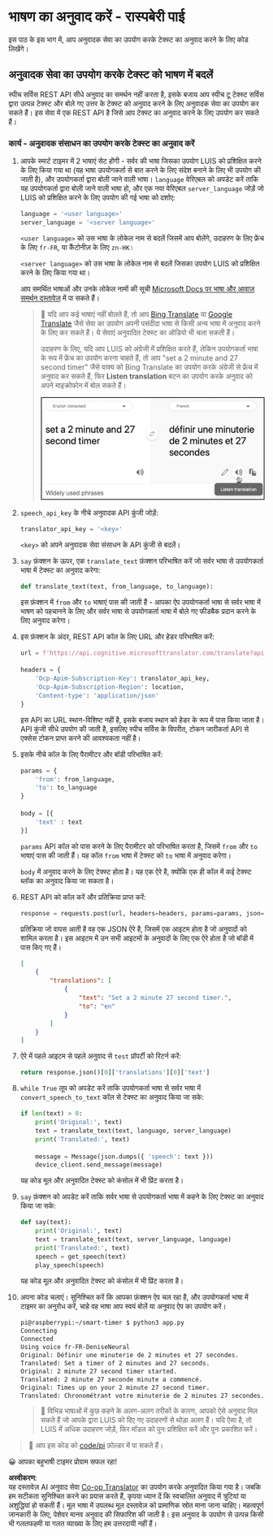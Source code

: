 <!--
CO_OP_TRANSLATOR_METADATA:
{
  "original_hash": "bbb5aa34221fe129dd3ce4d9ec33831a",
  "translation_date": "2025-08-25T17:38:56+00:00",
  "source_file": "6-consumer/lessons/4-multiple-language-support/pi-translate-speech.md",
  "language_code": "hi"
}
-->
# भाषण का अनुवाद करें - रास्पबेरी पाई

इस पाठ के इस भाग में, आप अनुवादक सेवा का उपयोग करके टेक्स्ट का अनुवाद करने के लिए कोड लिखेंगे।

## अनुवादक सेवा का उपयोग करके टेक्स्ट को भाषण में बदलें

स्पीच सर्विस REST API सीधे अनुवाद का समर्थन नहीं करता है, इसके बजाय आप स्पीच टू टेक्स्ट सर्विस द्वारा उत्पन्न टेक्स्ट और बोले गए उत्तर के टेक्स्ट को अनुवाद करने के लिए अनुवादक सेवा का उपयोग कर सकते हैं। इस सेवा में एक REST API है जिसे आप टेक्स्ट का अनुवाद करने के लिए उपयोग कर सकते हैं।

### कार्य - अनुवादक संसाधन का उपयोग करके टेक्स्ट का अनुवाद करें

1. आपके स्मार्ट टाइमर में 2 भाषाएं सेट होंगी - सर्वर की भाषा जिसका उपयोग LUIS को प्रशिक्षित करने के लिए किया गया था (यह भाषा उपयोगकर्ता से बात करने के लिए संदेश बनाने के लिए भी उपयोग की जाती है), और उपयोगकर्ता द्वारा बोली जाने वाली भाषा। `language` वेरिएबल को अपडेट करें ताकि यह उपयोगकर्ता द्वारा बोली जाने वाली भाषा हो, और एक नया वेरिएबल `server_language` जोड़ें जो LUIS को प्रशिक्षित करने के लिए उपयोग की गई भाषा को दर्शाए:

    ```python
    language = '<user language>'
    server_language = '<server language>'
    ```

    `<user language>` को उस भाषा के लोकेल नाम से बदलें जिसमें आप बोलेंगे, उदाहरण के लिए फ्रेंच के लिए `fr-FR`, या कैंटोनीज़ के लिए `zn-HK`।

    `<server language>` को उस भाषा के लोकेल नाम से बदलें जिसका उपयोग LUIS को प्रशिक्षित करने के लिए किया गया था।

    आप समर्थित भाषाओं और उनके लोकेल नामों की सूची [Microsoft Docs पर भाषा और आवाज़ समर्थन दस्तावेज़](https://docs.microsoft.com/azure/cognitive-services/speech-service/language-support?WT.mc_id=academic-17441-jabenn#speech-to-text) में पा सकते हैं।

    > 💁 यदि आप कई भाषाएं नहीं बोलते हैं, तो आप [Bing Translate](https://www.bing.com/translator) या [Google Translate](https://translate.google.com) जैसे सेवा का उपयोग अपनी पसंदीदा भाषा से किसी अन्य भाषा में अनुवाद करने के लिए कर सकते हैं। ये सेवाएं अनुवादित टेक्स्ट का ऑडियो भी चला सकती हैं।
    >
    > उदाहरण के लिए, यदि आप LUIS को अंग्रेजी में प्रशिक्षित करते हैं, लेकिन उपयोगकर्ता भाषा के रूप में फ्रेंच का उपयोग करना चाहते हैं, तो आप "set a 2 minute and 27 second timer" जैसे वाक्य को Bing Translate का उपयोग करके अंग्रेजी से फ्रेंच में अनुवाद कर सकते हैं, फिर **Listen translation** बटन का उपयोग करके अनुवाद को अपने माइक्रोफोन में बोल सकते हैं।
    >
    > ![Bing Translate पर Listen translation बटन](../../../../../translated_images/bing-translate.348aa796d6efe2a92f41ea74a5cf42bb4c63d6faaa08e7f46924e072a35daa48.hi.png)

1. `speech_api_key` के नीचे अनुवादक API कुंजी जोड़ें:

    ```python
    translator_api_key = '<key>'
    ```

    `<key>` को अपने अनुवादक सेवा संसाधन के API कुंजी से बदलें।

1. `say` फ़ंक्शन के ऊपर, एक `translate_text` फ़ंक्शन परिभाषित करें जो सर्वर भाषा से उपयोगकर्ता भाषा में टेक्स्ट का अनुवाद करेगा:

    ```python
    def translate_text(text, from_language, to_language):
    ```

    इस फ़ंक्शन में `from` और `to` भाषाएं पास की जाती हैं - आपका ऐप उपयोगकर्ता भाषा से सर्वर भाषा में भाषण को पहचानने के लिए और सर्वर भाषा से उपयोगकर्ता भाषा में बोले गए फीडबैक प्रदान करने के लिए अनुवाद करेगा।

1. इस फ़ंक्शन के अंदर, REST API कॉल के लिए URL और हेडर परिभाषित करें:

    ```python
    url = f'https://api.cognitive.microsofttranslator.com/translate?api-version=3.0'

    headers = {
        'Ocp-Apim-Subscription-Key': translator_api_key,
        'Ocp-Apim-Subscription-Region': location,
        'Content-type': 'application/json'
    }
    ```

    इस API का URL स्थान-विशिष्ट नहीं है, इसके बजाय स्थान को हेडर के रूप में पास किया जाता है। API कुंजी सीधे उपयोग की जाती है, इसलिए स्पीच सर्विस के विपरीत, टोकन जारीकर्ता API से एक्सेस टोकन प्राप्त करने की आवश्यकता नहीं है।

1. इसके नीचे कॉल के लिए पैरामीटर और बॉडी परिभाषित करें:

    ```python
    params = {
        'from': from_language,
        'to': to_language
    }

    body = [{
        'text' : text
    }]
    ```

    `params` API कॉल को पास करने के लिए पैरामीटर को परिभाषित करता है, जिसमें `from` और `to` भाषाएं पास की जाती हैं। यह कॉल `from` भाषा में टेक्स्ट को `to` भाषा में अनुवाद करेगा।

    `body` में अनुवाद करने के लिए टेक्स्ट होता है। यह एक ऐरे है, क्योंकि एक ही कॉल में कई टेक्स्ट ब्लॉक का अनुवाद किया जा सकता है।

1. REST API को कॉल करें और प्रतिक्रिया प्राप्त करें:

    ```python
    response = requests.post(url, headers=headers, params=params, json=body)
    ```

    प्रतिक्रिया जो वापस आती है वह एक JSON ऐरे है, जिसमें एक आइटम होता है जो अनुवादों को शामिल करता है। इस आइटम में उन सभी आइटमों के अनुवादों के लिए एक ऐरे होता है जो बॉडी में पास किए गए हैं।

    ```json
    [
        {
            "translations": [
                {
                    "text": "Set a 2 minute 27 second timer.",
                    "to": "en"
                }
            ]
        }
    ]
    ```

1. ऐरे में पहले आइटम से पहले अनुवाद से `test` प्रॉपर्टी को रिटर्न करें:

    ```python
    return response.json()[0]['translations'][0]['text']
    ```

1. `while True` लूप को अपडेट करें ताकि उपयोगकर्ता भाषा से सर्वर भाषा में `convert_speech_to_text` कॉल से टेक्स्ट का अनुवाद किया जा सके:

    ```python
    if len(text) > 0:
        print('Original:', text)
        text = translate_text(text, language, server_language)
        print('Translated:', text)

        message = Message(json.dumps({ 'speech': text }))
        device_client.send_message(message)
    ```

    यह कोड मूल और अनुवादित टेक्स्ट को कंसोल में भी प्रिंट करता है।

1. `say` फ़ंक्शन को अपडेट करें ताकि सर्वर भाषा से उपयोगकर्ता भाषा में कहने के लिए टेक्स्ट का अनुवाद किया जा सके:

    ```python
    def say(text):
        print('Original:', text)
        text = translate_text(text, server_language, language)
        print('Translated:', text)
        speech = get_speech(text)
        play_speech(speech)
    ```

    यह कोड मूल और अनुवादित टेक्स्ट को कंसोल में भी प्रिंट करता है।

1. अपना कोड चलाएं। सुनिश्चित करें कि आपका फ़ंक्शन ऐप चल रहा है, और उपयोगकर्ता भाषा में टाइमर का अनुरोध करें, चाहे वह भाषा आप स्वयं बोलें या अनुवाद ऐप का उपयोग करें।

    ```output
    pi@raspberrypi:~/smart-timer $ python3 app.py
    Connecting
    Connected
    Using voice fr-FR-DeniseNeural
    Original: Définir une minuterie de 2 minutes et 27 secondes.
    Translated: Set a timer of 2 minutes and 27 seconds.
    Original: 2 minute 27 second timer started.
    Translated: 2 minute 27 seconde minute a commencé.
    Original: Times up on your 2 minute 27 second timer.
    Translated: Chronométrant votre minuterie de 2 minutes 27 secondes.
    ```

    > 💁 विभिन्न भाषाओं में कुछ कहने के अलग-अलग तरीकों के कारण, आपको ऐसे अनुवाद मिल सकते हैं जो आपके द्वारा LUIS को दिए गए उदाहरणों से थोड़ा अलग हैं। यदि ऐसा है, तो LUIS में अधिक उदाहरण जोड़ें, फिर मॉडल को पुनः प्रशिक्षित करें और पुनः प्रकाशित करें।

> 💁 आप इस कोड को [code/pi](../../../../../6-consumer/lessons/4-multiple-language-support/code/pi) फ़ोल्डर में पा सकते हैं।

😀 आपका बहुभाषी टाइमर प्रोग्राम सफल रहा!

**अस्वीकरण**:  
यह दस्तावेज़ AI अनुवाद सेवा [Co-op Translator](https://github.com/Azure/co-op-translator) का उपयोग करके अनुवादित किया गया है। जबकि हम सटीकता सुनिश्चित करने का प्रयास करते हैं, कृपया ध्यान दें कि स्वचालित अनुवाद में त्रुटियां या अशुद्धियां हो सकती हैं। मूल भाषा में उपलब्ध मूल दस्तावेज़ को प्रामाणिक स्रोत माना जाना चाहिए। महत्वपूर्ण जानकारी के लिए, पेशेवर मानव अनुवाद की सिफारिश की जाती है। इस अनुवाद के उपयोग से उत्पन्न किसी भी गलतफहमी या गलत व्याख्या के लिए हम उत्तरदायी नहीं हैं।